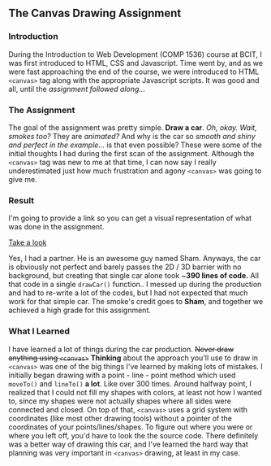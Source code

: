 ## The Canvas Drawing Assignment

### Introduction

During the Introduction to Web Development (COMP 1536) course at BCIT, I was first introduced to HTML, CSS and Javascript. Time went by, and as we were fast approaching the end of the course, we were introduced to HTML `<canvas>` tag along with the appropriate Javascript scripts. It was good and all, until the *assignment followed along...*


### The Assignment

The goal of the assignment was pretty simple. **Draw a car**. *Oh, okay. Wait, smokes too?* They are *animated?* And why is the car so *smooth and shiny and perfect in the example...* is that even possible? These were some of the initial thoughts I had during the first scan of the assignment. Although the `<canvas>` tag was new to me at that time, I can now say I really underestimated just how much frustration and agony `<canvas>` was going to give me.

### Result

I'm going to provide a link so you can get a visual representation of what was done in the assignment.

[Take a look](http://htmlpreview.github.io/?https://github.com/pkim92/BCIT-School-Project-Canvas/blob/master/index.html)

Yes, I had a partner. He is an awesome guy named Sham. Anyways, the car is obviously not perfect and barely passes the 2D / 3D barrier with no background, but creating that single car alone took ~**390 lines of code.** All that code in a single `drawCar()` function.. I messed up during the production and had to re-write a lot of the codes, but I had not expected that much work for that simple car.
The smoke's credit goes to **Sham**, and together we achieved a high grade for this assignment. 

### What I Learned

I have learned a lot of things during the car production. ~~Never draw anything using `<canvas>`~~ **Thinking** about the approach you'll use to draw in `<canvas>` was one of the big things I've learned by making lots of mistakes. I initially began drawing with a point - line - point method which used `moveTo()` and `lineTo()` **a lot**. Like over 300 times. Around halfway point, I realized that I could not fill my shapes with colors, at least not how I wanted to, since my shapes were not actually shapes where all sides were connected and closed. On top of that, `<canvas>` uses a grid system with coordinates (like most other drawing tools) without a pointer of the coordinates of your points/lines/shapes. To figure out where you were or where you left off, you'd have to look the the source code. There definitely was a better way of drawing this car, and I've learned the hard way that planning was very important in `<canvas>` drawing, at least in my case. 

